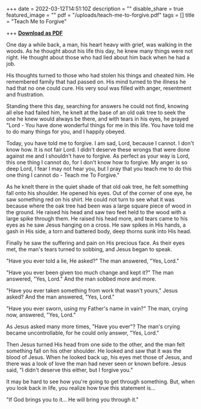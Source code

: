 +++
date = 2022-03-12T14:51:10Z
description = ""
disable_share = true
featured_image = ""
pdf = "/uploads/teach-me-to-forgive.pdf"
tags = []
title = "Teach Me to Forgive"

+++
[**Download as PDF**](/uploads/teach-me-to-forgive.pdf)

One day a while back, a man, his heart heavy with grief, was walking in the woods. As he thought about his life this day, he knew many things were not right. He thought about those who had lied about him back when he had a job.

His thoughts turned to those who had stolen his things and cheated him. He remembered family that had passed on. His mind turned to the illness he had that no one could cure. His very soul was filled with anger, resentment and frustration.

Standing there this day, searching for answers he could not find, knowing all else had failed him, he knelt at the base of an old oak tree to seek the one he knew would always be there, and with tears in his eyes, he prayed "Lord - You have done wonderful things for me in this life. You have told me to do many things for you, and I happily obeyed.

Today, you have told me to forgive. I am sad, Lord, because I cannot. I don't know how. It is not fair Lord. I didn't deserve these wrongs that were done against me and I shouldn't have to forgive. As perfect as your way is Lord, this one thing I cannot do, for I don't know how to forgive. My anger is so deep Lord, I fear I may not hear you, but I pray that you teach me to do this one thing I cannot do - Teach me To Forgive."

As he knelt there in the quiet shade of that old oak tree, he felt something fall onto his shoulder. He opened his eyes. Out of the corner of one eye, he saw something red on his shirt. He could not turn to see what it was because where the oak tree had been was a large square piece of wood in the ground. He raised his head and saw two feet held to the wood with a large spike through them. He raised his head more, and tears came to his eyes as he saw Jesus hanging on a cross. He saw spikes in His hands, a gash in His side, a torn and battered body, deep thorns sunk into His head.

Finally he saw the suffering and pain on His precious face. As their eyes met, the man's tears turned to sobbing, and Jesus began to speak.

"Have you ever told a lie, He asked?" The man answered, "Yes, Lord."

"Have you ever been given too much change and kept it?" The man answered, "Yes, Lord." And the man sobbed more and more.

"Have you ever taken something from work that wasn't yours," Jesus asked? And the man answered, "Yes, Lord."

"Have you ever sworn, using my Father's name in vain?" The man, crying now, answered, "Yes, Lord."

As Jesus asked many more times, "Have you ever"? The man's crying became uncontrollable, for he could only answer, "Yes, Lord."

Then Jesus turned His head from one side to the other, and the man felt something fall on his other shoulder. He looked and saw that it was the blood of Jesus. When he looked back up, his eyes met those of Jesus, and there was a look of love the man had never seen or known before. Jesus said, "I didn't deserve this either, but I forgive you."

It may be hard to see how you're going to get through something. But, when you look back in life, you realize how true this statement is...

"If God brings you to it... He will bring you through it."